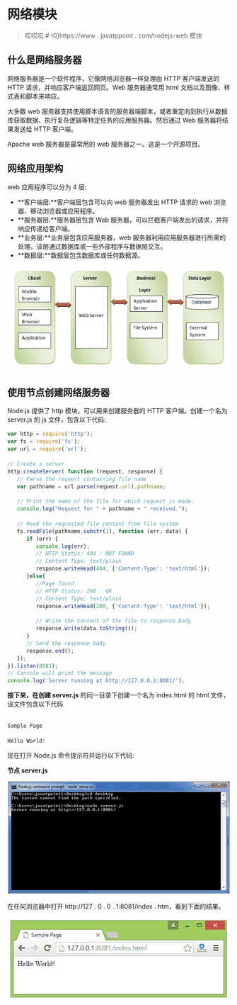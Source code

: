 # 网络模块

> 哎哎哎:# t0]https://www . javatppoint . com/nodejs-web 模块

## 什么是网络服务器

网络服务器是一个软件程序，它像网络浏览器一样处理由 HTTP 客户端发送的 HTTP 请求，并响应客户端返回网页。Web 服务器通常用 html 文档以及图像、样式表和脚本来响应。

大多数 web 服务器支持使用脚本语言的服务器端脚本，或者重定向到执行从数据库获取数据、执行复杂逻辑等特定任务的应用服务器。然后通过 Web 服务器将结果发送给 HTTP 客户端。

Apache web 服务器是最常用的 web 服务器之一。这是一个开源项目。

## 网络应用架构

web 应用程序可以分为 4 层:

*   **客户端层:**客户端层包含可以向 web 服务器发出 HTTP 请求的 web 浏览器、移动浏览器或应用程序。
*   **服务器层:**服务器层包含 Web 服务器，可以拦截客户端发出的请求，并将响应传递给客户端。
*   **业务层:**业务层包含应用服务器，web 服务器利用应用服务器进行所需的处理。该层通过数据库或一些外部程序与数据层交互。
*   **数据层:**数据层包含数据库或任何数据源。

![Node.js web layer](img/5583e4b6aec006a92ffef019df14a1a8.png)

## 使用节点创建网络服务器

Node.js 提供了 http 模块，可以用来创建服务器的 HTTP 客户端。创建一个名为 server.js 的 js 文件，包含以下代码:

```js
var http = require('http');
var fs = require('fs');
var url = require('url');

// Create a server
http.createServer( function (request, response) {  
   // Parse the request containing file name
   var pathname = url.parse(request.url).pathname;

   // Print the name of the file for which request is made.
   console.log("Request for " + pathname + " received.");

   // Read the requested file content from file system
   fs.readFile(pathname.substr(1), function (err, data) {
      if (err) {
         console.log(err);
         // HTTP Status: 404 : NOT FOUND
         // Content Type: text/plain
         response.writeHead(404, {'Content-Type': 'text/html'});
      }else{	
         //Page found	  
         // HTTP Status: 200 : OK
         // Content Type: text/plain
         response.writeHead(200, {'Content-Type': 'text/html'});	

         // Write the content of the file to response body
         response.write(data.toString());		
      }
      // Send the response body 
      response.end();
   });   
}).listen(8081);
// Console will print the message
console.log('Server running at http://127.0.0.1:8081/');

```

**接下来，在创建 server.js** 的同一目录下创建一个名为 index.html 的 html 文件，该文件包含以下代码

```js

Sample Page

Hello World!

```

现在打开 Node.js 命令提示符并运行以下代码:

**节点 server.js**

![Node.js web module1](img/3a2e2214bf754e1435aab84594d290ab.png)

在任何浏览器中打开 http://127 . 0 . 0 . 1:8081/index . htm，看到下面的结果。

![Node.js web module2](img/8bb68f7d77826ebcdcd0f97e5710e8c4.png)